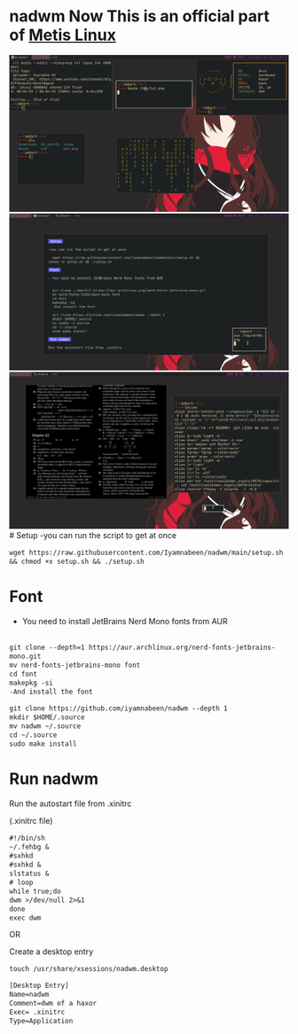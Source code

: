 # nadwm Now This is an official part of [Metis Linux ](https://github.com/metis-os)

<img src="https://github.com/Iyamnabeen/nadwm/blob/main/ss/lol.png">
<img src="https://github.com/Iyamnabeen/nadwm/blob/main/ss/wtf0x.png">
<img src="https://github.com/Iyamnabeen/nadwm/blob/main/ss/oho.png">
# Setup 
-you can run the script to get at once

```
wget https://raw.githubusercontent.com/Iyamnabeen/nadwm/main/setup.sh && chmod +x setup.sh && ./setup.sh
```
# Font

- You need to install JetBrains Nerd Mono fonts from AUR 

```

git clone --depth=1 https://aur.archlinux.org/nerd-fonts-jetbrains-mono.git
mv nerd-fonts-jetbrains-mono font
cd font 
makepkg -si
-And install the font
```

```
git clone https://github.com/iyamnabeen/nadwm --depth 1
mkdir $HOME/.source
mv nadwm ~/.source
cd ~/.source
sudo make install
```
# Run nadwm

Run the autostart file from .xinitrc

(.xinitrc file)
```
#!/bin/sh
~/.fehbg &
#sxhkd
#sxhkd &
slstatus &
# loop
while true;do
dwm >/dev/null 2>&1
done
exec dwm

```
OR

Create a desktop entry 

```
touch /usr/share/xsessions/nadwm.desktop 
```

```
[Desktop Entry]
Name=nadwm
Comment=dwm of a haxor 
Exec= .xinitrc
Type=Application 
```

